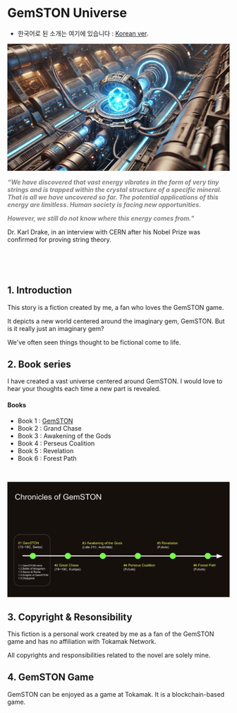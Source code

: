 # GemSTON Universe


* 한국어로 된 소개는 여기에 있습니다 : [Korean ver](readme_ko.md).

![alt text](gemston_engine.png)

<sapn style="color:grey">**_“We have discovered that vast energy vibrates in the form of very tiny strings and is trapped within the crystal structure of a specific mineral. That is all we have uncovered so far. The potential applications of this energy are limitless. Human society is facing new opportunities._**<span><br>

<sapn style="color:grey">**_However, we still do not know where this energy comes from."_**<span><br>

Dr. Karl Drake, in an interview with CERN after his Nobel Prize was confirmed for proving string theory.

<br><br><br>

## 1. Introduction


This story is a fiction created by me, a fan who loves the GemSTON game.<br>

It depicts a new world centered around the imaginary gem, GemSTON. But is it really just an imaginary gem?<br>

We've often seen things thought to be fictional come to life.<br>

## 2. Book series
I have created a vast universe centered around GemSTON. I would love to hear your thoughts each time a new part is revealed. <br>


#### Books
* Book 1 : [GemSTON](/storymap/storymap.md)
* Book 2 : Grand Chase
* Book 3 : Awakening of the Gods
* Book 4 : Perseus Coalition
* Book 5 : Revelation
* Book 6 : Forest Path
<br>

![alt text](chronicles.png)

## 3. Copyright & Resonsibility
This fiction is a personal work created by me as a fan of the GemSTON game and has no affiliation with Tokamak Network.<br>

All copyrights and responsibilities related to the novel are solely mine.<br>

## 4. GemSTON Game
GemSTON can be enjoyed as a game at Tokamak. It is a blockchain-based game.<br>